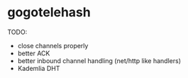 gogotelehash
============

TODO:

- close channels properly
- better ACK
- better inbound channel handling (net/http like handlers)
- Kademlia DHT
